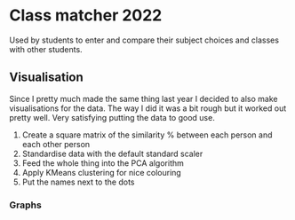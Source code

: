 # Class matcher 2022

Used by students to enter and compare their subject choices and classes with other students.


## Visualisation

Since I pretty much made the same thing last year I decided to also make visualisations for the data. The way I did it was a bit rough but it worked out pretty well. Very satisfying putting the data to good use.
1. Create a square matrix of the similarity % between each person and each other person 
2. Standardise data with the default standard scaler
3. Feed the whole thing into the PCA algorithm
4. Apply KMeans clustering for nice colouring
5. Put the names next to the dots

### Graphs

